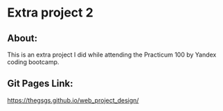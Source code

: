 # Extra project 2

## About: 
This is an extra project I did while attending the Practicum 100 by Yandex coding bootcamp.

## Git Pages Link:
https://thegsgs.github.io/web_project_design/
